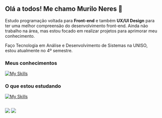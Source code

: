 ## Olá a todos! Me chamo Murilo Neres 👋
Estudo programação voltada para **Front-end** e também **UX/UI Design** para ter uma melhor compreensão do desenvolvimento front-end.
Ainda não trabalho na área, mas estou focado em realizar projetos para aprimorar meu conhecimento.

Faço Tecnologia em Análise e Desenvolvimento de Sistemas na UNISO, estou atualmente no 4º semestre.
### Meus conhecimentos  
[![My Skills](https://skillicons.dev/icons?i=html,css,js,bootstrap,mysql,figma&perline=10)](https://skillicons.dev)  

### O que estou estudando
[![My Skills](https://skillicons.dev/icons?i=react,php,ts,xd&perline=10)](https://skillicons.dev)

##

<div> 
  <a href="https://www.instagram.com/itsneuba.rt/" target="_blank"><img src="https://img.shields.io/badge/-Instagram-%23E4405F?style=for-the-badge&logo=instagram&logoColor=white" target="_blank"></a>
  <a href="https://www.linkedin.com/in/murilo-neres/" target="_blank"><img src="https://img.shields.io/badge/-LinkedIn-%230077B5?style=for-the-badge&logo=linkedin&logoColor=white" target="_blank"></a>   
</div>
